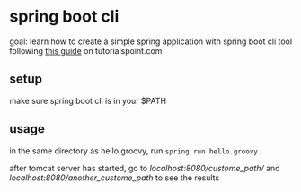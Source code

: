 # spring boot cli

goal: learn how to create a simple spring application with spring boot cli tool following [this guide](https://www.tutorialspoint.com/spring_boot/spring_boot_quick_start.htm) on tutorialspoint.com

## setup

make sure spring boot cli is in your $PATH

## usage

in the same directory as hello.groovy, run
`spring run hello.groovy`

after tomcat server has started, go to *localhost:8080/custome_path/* and *localhost:8080/another_custome_path* to see the results
